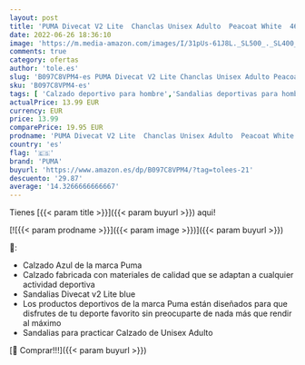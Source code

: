 ```yaml
---
layout: post
title: 'PUMA Divecat V2 Lite  Chanclas Unisex Adulto  Peacoat White  46 EU'
date: 2022-06-26 18:36:10
image: 'https://m.media-amazon.com/images/I/31pUs-61J8L._SL500_._SL400_.jpg'
comments: true
category: ofertas
author: 'tole.es'
slug: 'B097C8VPM4-es PUMA Divecat V2 Lite Chanclas Unisex Adulto Peacoat White...'
sku: 'B097C8VPM4-es'
tags: [ 'Calzado deportivo para hombre','Sandalias deportivas para hombre','Zapatillas y calzado deportivo para hombre','Zapatos','Zapatos para hombre','Zapatos y complementos','chanclas','puma','🇪🇸', ]
actualPrice: 13.99 EUR
currency: EUR
price: 13.99
comparePrice: 19.95 EUR
prodname: 'PUMA Divecat V2 Lite  Chanclas Unisex Adulto  Peacoat White  46 EU'
country: 'es'
flag: '🇪🇸'
brand: 'PUMA'
buyurl: 'https://www.amazon.es/dp/B097C8VPM4/?tag=tolees-21'
descuento: '29.87'
average: '14.3266666666667'
---
```


Tienes [{{< param title >}}]({{< param buyurl >}}) aqui!

[![{{< param prodname >}}]({{< param image >}})]({{< param buyurl >}})

🔎:

- Calzado Azul de la marca Puma
- Calzado fabricada con materiales de calidad que se adaptan a cualquier actividad deportiva
- Sandalias Divecat v2 Lite blue
- Los productos deportivos de la marca Puma están diseñados para que disfrutes de tu deporte favorito sin preocuparte de nada más que rendir al máximo
- Sandalias para practicar Calzado de Unisex Adulto

[🛒 Comprar!!!]({{< param buyurl >}})
